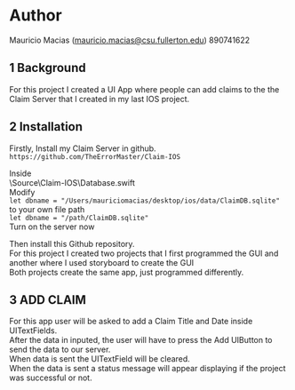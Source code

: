 # Author
Mauricio Macias (mauricio.macias@csu.fullerton.edu) 890741622

## 1 Background
For this project I created a UI App where people can add claims to the the Claim Server that I created in my last IOS project. 

## 2 Installation
Firstly, Install my Claim Server in github. <br/>
`https://github.com/TheErrorMaster/Claim-IOS` <br/>

Inside <br/>
\Source\Claim-IOS\Database.swift <br/>
Modify <br/>
`let dbname = "/Users/mauriciomacias/desktop/ios/data/ClaimDB.sqlite"` <br/>
to your own file path <br/>
`let dbname = "/path/ClaimDB.sqlite"` <br/>
Turn on the server now <br/>

Then install this Github repository. <br/>
For this project I created two projects that I first programmed the GUI and another where I used storyboard to create the GUI <br/>
Both projects create the same app, just programmed differently. <br/>

## 3 ADD CLAIM
For this app user will be asked to add a Claim Title and Date inside UITextFields. <br/>
After the data in inputed, the user will have to press the Add UIButton to send the data to our server. <br/>
When data is sent the UITextField will be cleared.  <br/>
When the data is sent a status message will appear displaying if the project was successful or not. 
